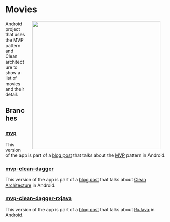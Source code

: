 # Movies

<img src="./art/screenshots.png" width="400" align="right" hspace="20">

Android project that uses the MVP pattern and Clean architecture to show a list of movies and their detail.

## Branches

### [mvp](https://github.com/JoseAngelManeiro/Movies-MVP-Kotlin/tree/mvp)

This version of the app is part of a [blog post](http://joseangelmaneiro.com/mvp-clean-1/) that talks about the [MVP](https://en.wikipedia.org/wiki/Model%E2%80%93view%E2%80%93presenter) pattern in Android.


### [mvp-clean-dagger](https://github.com/JoseAngelManeiro/Movies-MVP-Kotlin/tree/mvp-clean-dagger)

This version of the app is part of a [blog post](http://joseangelmaneiro.com/mvp-clean-2/) that talks about [Clean Architecture](https://8thlight.com/blog/uncle-bob/2012/08/13/the-clean-architecture.html) in Android.


### [mvp-clean-dagger-rxjava](https://github.com/JoseAngelManeiro/Movies-MVP-Kotlin/tree/mvp-clean-dagger-rxjava)

This version of the app is part of a [blog post](http://joseangelmaneiro.com/mvp-clean-rxjava/) that talks about [RxJava](https://github.com/ReactiveX/RxJava) in Android.
